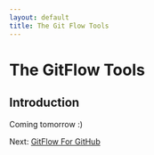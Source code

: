```yaml
---
layout: default
title: The Git Flow Tools
---
```

# The GitFlow Tools

## Introduction

Coming tomorrow :)

<div class="breadcrumb">
	Next: <a href="GitFlowForGitHub.html">GitFlow For GitHub</a>
</div>
